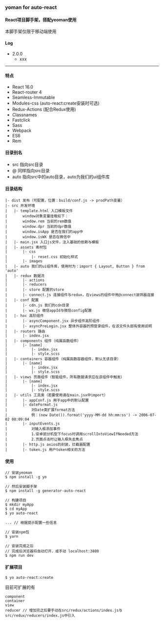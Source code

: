 ### yoman for auto-react



#### React项目脚手架，搭配yeoman使用

本脚手架仅限于移动端使用

#### Log
- 2.0.0
	- xxx

----
#### 特点
- React 16.0
- React-router 4
- Seamless-Immutable
- Modules-css (auto-react:create安装时可选)
- Redux-Actions (配合Redux使用)
- Classnames
- Fastclick
- Sass
- Webpack
- ES6
- Rem


#### 目录别名
- src 指向src目录
- @ 同样指向src目录
- auto 指向src中的auto目录，auto为我们的ui组件库


#### 目录结构
```
|- dist 发布（可配置，位置：build/conf.js -> prodPath变量）
|- src 开发环境
|	|- template.html 入口模板文件
|		window对象变量挂载如下：
|		window.rem 当前的rem数值
|		window.dpr 当前的dpr数值
|		window.isApp 是否在我们的app中
|		window.isWX 是否在微信中
|	|- main.jsx 入口js文件，注入基础的依赖与模板
|	|- assets 素材包
|		|- css
|			|- reset.css 初始化样式
|		|- images
|	|- auto 我们的ui组件库，使用时为：import { Layout, Button } from 'auto'
|	|- redux 数据流
|		|- actions
|		|- reducers 
|		|- store 配置的store
|		|- connect.js 连接组件与redux，在views的组件中用@connect装饰器连接
|	|- conf 配置
|		|- cdn.js 我们的cdn目录
|		|- wx.js 微信appId与微信config配置
|	|- hoc 高阶组件
|		|- asyncComponent.jsx 异步组件高阶组件
|		|- asyncPreLogin.jsx 整体外容器的预登录组件，在该文件头部有使用说明
|	|- routers 路由
|		|- index.jsx
|	|- components 组件（纯属函数组件）
|		|- [name]
|			|- index.jsx
|			|- style.scss
|	|- containers 容器组件（纯属函数容器组件，默认无该目录）
|		|- [name]
|			|- index.jsx
|			|- style.scss
|	|- views 页面组件（智能组件，所有数据请求应在该组件中触发）
|		|- [name]
|			|- index.jsx
|			|- style.scss
|	|- utils 工具类（若要使用请在main.jsx中import）
|		|- appConf.js 用于app中的默认配置
|		|- dateFormat.js 
|			对Date类扩展format方法
|			例：(new Date()).format('yyyy-MM-dd hh:mm:ss') -> 2006-07-02 08:09:04
|		|- inputEvents.js
|			对输入框添加事件
|			1.安卓部分机型下focus时调用scrollIntoViewIfNeeded方法
|			2.页面点击时让输入框失去焦点
|		|- http.js axios的封装，拦截器配置
|		|- token.js 用户token相关的方法

```

#### 使用


```
// 安装yeoman
$ npm install -g yo

// 然后安装脚手架
$ npm install -g generator-auto-react

// 构建项目
$ mkdir myApp
$ cd myApp
$ yo auto-react

... // 根据提示配置一些信息

// 安装npm包
$ yarn

// 安装完成之后
// 完成后浏览器将自动打开，或手动 localhost:3880
$ npm run dev
```


#### 扩展项目
```
$ yo auto-react:create
```
目前可扩展的有
```
component
container
view
reducer // 增加完之后要手动在src/redux/actions/index.js与src/redux/reducers/index.js中引入
```


